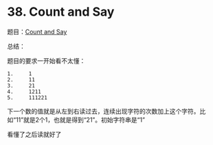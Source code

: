 # 38. Count and Say

题目：[Count and Say](https://leetcode.com/problems/count-and-say/description/)

总结：

题目的要求一开始看不太懂：

```
1.     1
2.     11    
3.     21
4.     1211
5.     111221
```

下一个数的值就是从左到右读过去，连续出现字符的次数加上这个字符。比如“11”就是2个1，也就是得到“21”。初始字符串是“1”

看懂了之后读就好了